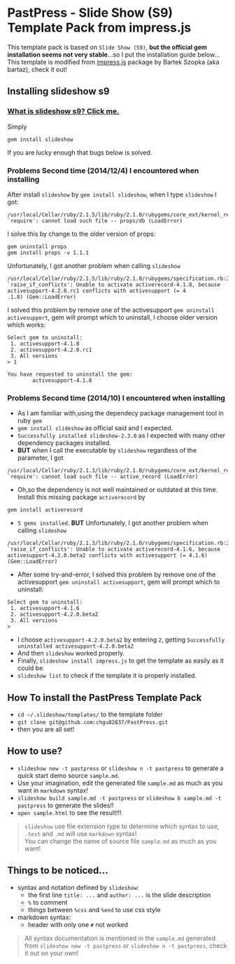 PastPress - Slide Show (S9) Template Pack from impress.js
=========================

This template pack is based on `Slide Show (S9)`, **but the official gem installation seems not very stable**...so I put the installation guide below...  
This template is modified from [impress.js](https://github.com/bartaz/impress.js) package by Bartek Szopka (aka bartaz), check it out!

## Installing slideshow s9

### [What is slideshow s9? Click me.](http://slideshow-s9.github.io/index.html)

Simply

```
gem install slideshow
```

If you are lucky enough that bugs below is solved.

### Problems Second time (2014/12/4) I encountered when installing

After install `slideshow` by `gem install slideshow`, when I type `slideshow` I got:

```
/usr/local/Cellar/ruby/2.1.5/lib/ruby/2.1.0/rubygems/core_ext/kernel_require.rb:55:in `require': cannot load such file -- props/db (LoadError)
```

I solve this by change to the older version of props:

```
gem uninstall props
gem install props -v 1.1.1
```

Unfortunately, I got another problem when calling `slideshow`

```
/usr/local/Cellar/ruby/2.1.5/lib/ruby/2.1.0/rubygems/specification.rb:2064:in `raise_if_conflicts': Unable to activate activerecord-4.1.8, because activesupport-4.2.0.rc1 conflicts with activesupport (= 4
.1.8) (Gem::LoadError)
```

I solved this problem by remove one of the activesupport `gem uninstall activesupport`, gem will prompt which to uninstall, I choose older version which works:

```
Select gem to uninstall:
 1. activesupport-4.1.8
 2. activesupport-4.2.0.rc1
 3. All versions
> 1

You have requested to uninstall the gem:
        activesupport-4.1.8
```

### Problems Second time (2014/10) I encountered when installing

 * As I am familiar with,using the dependecy package management tool in ruby `gem`
 * `gem install slideshow` as official said and I expected.
 * `Successfully installed slideshow-2.3.0` as I expected with many other dependency packages installed.
 * **BUT** when I call the executable by `slideshow` regardless of the parameter, I got 

```
/usr/local/Cellar/ruby/2.1.3/lib/ruby/2.1.0/rubygems/core_ext/kernel_require.rb:55:in `require': cannot load such file -- active_record (LoadError)
```

 * Oh,so the dependency is not well maintained or outdated at this time. Install this missing package `activerecord` by

```
gem install activerecord
```

 * `5 gems installed`. **BUT** Unfortunately, I got another problem when calling `slideshow`

```
/usr/local/Cellar/ruby/2.1.3/lib/ruby/2.1.0/rubygems/specification.rb:2064:in `raise_if_conflicts': Unable to activate activerecord-4.1.6, because activesupport-4.2.0.beta2 conflicts with activesupport (= 4.1.6) (Gem::LoadError)
```
 *  After some try-and-error, I solved this problem by remove one of the activesupport `gem uninstall activesupport`, gem will prompt which to uninstall:

```
Select gem to uninstall:
 1. activesupport-4.1.6
 2. activesupport-4.2.0.beta2
 3. All versions
> 
```

 * I choose `activesupport-4.2.0.beta2` by entering `2`, getting `Successfully uninstalled activesupport-4.2.0.beta2`
 * And then `slideshow` worked properly.
 * Finally, `slideshow install impress.js` to get the template as easily as it could be.
 * `slideshow list` to check if the template it is properly installed.

## How To install the PastPress Template Pack

 * `cd ~/.slideshow/templates/` to the template folder
 * `git clone git@github.com:chgu82837/PastPress.git`
 * then you are all set!

## How to use?

 * `slideshow new -t pastpress` or `slideshow n -t pastpress` to generate a quick start demo source `sample.md`.
 * Use your imagination, edit the generated file `sample.md` as much as you want in `markdown` syntax!
 * `slideshow build sample.md -t pastpress` or `slideshow b sample.md -t pastpress` to generate the slides!!
 * `open sample.html` to see the result!!!

> `slideshow` use file extension type to determine which syntax to use, `.text` and `.md` will use `markdown` syntax!  
> You can change the name of source file `sample.md` as much as you want!  

## Things to be noticed...

 * syntax and notation defined by `slideshow`:
    * the first line `title: ...` and `author: ...` is the slide description
    * `%` to comment
    * things between `%css` and `%end` to use css style
 * markdown syntax:
    * header with only one `#` not worked

> All syntax documentation is mentioned in the `sample.md` generated from `slideshow new -t pastpress` or `slideshow n -t pastpress`, check it out on your own!


